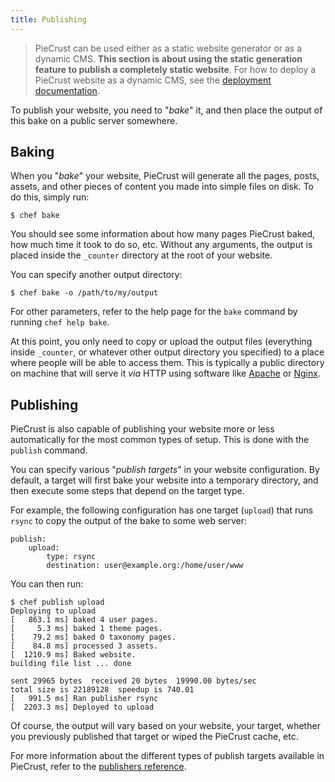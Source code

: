 ```yaml
---
title: Publishing
---
```


> PieCrust can be used either as a static website generator or as a dynamic CMS.
> **This section is about using the static generation feature to publish a
> completely static website**. For how to deploy a PieCrust website as a dynamic
> CMS, see the [deployment documentation][deploy].

To publish your website, you need to "_bake_" it, and then place the output of
this bake on a public server somewhere.


## Baking

When you "_bake_" your website, PieCrust will generate all the pages, posts,
assets, and other pieces of content you made into simple files on disk. To do
this, simply run:

    $ chef bake

You should see some information about how many pages PieCrust baked, how much
time it took to do so, etc. Without any arguments, the output is placed inside
the `_counter` directory at the root of your website.

You can specify another output directory:

    $ chef bake -o /path/to/my/output

For other parameters, refer to the help page for the `bake` command by running
`chef help bake`.

At this point, you only need to copy or upload the output files (everything
inside `_counter`, or whatever other output directory you specified) to a place
where people will be able to access them. This is typically a public directory
on machine that will serve it _via_ HTTP using software like [Apache][] or
[Nginx][].


## Publishing

PieCrust is also capable of publishing your website more or less automatically
for the most common types of setup. This is done with the `publish` command.

You can specify various "_publish targets_" in your website configuration. By
default, a target will first bake your website into a temporary directory, and
then execute some steps that depend on the target type.

For example, the following configuration has one target (`upload`) that runs
`rsync` to copy the output of the bake to some web server:

```
publish:
    upload:
        type: rsync
        destination: user@example.org:/home/user/www
```

You can then run:

```
$ chef publish upload
Deploying to upload
[   863.1 ms] baked 4 user pages.
[     5.3 ms] baked 1 theme pages.
[    79.2 ms] baked 0 taxonomy pages.
[    84.8 ms] processed 3 assets.
[  1210.9 ms] Baked website.
building file list ... done

sent 29965 bytes  received 20 bytes  19990.00 bytes/sec
total size is 22189128  speedup is 740.01
[   991.5 ms] Ran publisher rsync
[  2203.3 ms] Deployed to upload
```

Of course, the output will vary based on your website, your target, whether you
previously published that target or wiped the PieCrust cache, etc.

For more information about the different types of publish targets available in
PieCrust, refer to the [publishers reference][pubs].


[deploy]: {{docurl('deploying')}}
[pubs]: {{docurl('reference/publishers')}}
[apache]: http://httpd.apache.org/
[nginx]: http://nginx.org/

